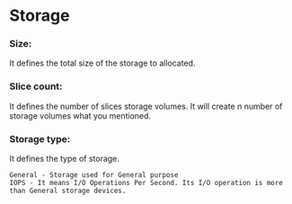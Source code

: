 # Storage

### Size:
It defines the total size of the storage to allocated.

### Slice count:
It defines the number of slices storage volumes. It will create n number of storage volumes what you mentioned.

### Storage type:
It defines the type of storage.
```
General - Storage used for General purpose
IOPS - It means I/O Operations Per Second. Its I/O operation is more than General storage devices.
```
